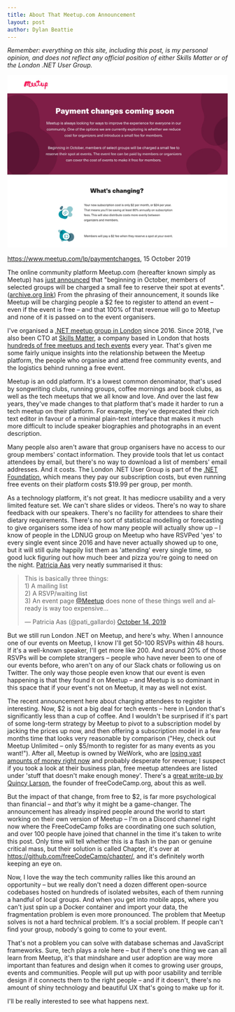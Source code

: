 ```yaml
---
title: About That Meetup.com Announcement
layout: post
author: Dylan Beattie
---
```


*Remember: everything on this site, including this post, is my personal opinion, and does not reflect any official position of either Skills Matter or of the London .NET User Group.*

![A screenshot of the meetup.com website announcing their plans to charge members a $2 fee to register for events](/assets/images/2019-10-15-meetup-announcement-screenshot.jpg)

<figcaption><a href="https://www.meetup.com/lp/paymentchanges">https://www.meetup.com/lp/paymentchanges</a>, 15 October 2019</figcaption>

The online community platform Meetup.com (hereafter known simply as Meetup) has [just announced](https://www.Meetup/lp/paymentchanges) that "beginning in October, members of selected groups will be charged a small fee to reserve their spot at events". ([archive.org link](https://web.archive.org/web/20191015032536/https://www.Meetup/lp/paymentchanges)) From the phrasing of their announcement, it sounds like Meetup will be charging people a $2 fee to register to attend an event – even if the event is free – and that 100% of that revenue will go to Meetup and none of it is passed on to the event organisers.

I've organised a [.NET meetup group in London](https://twitter.com/LondonDotNet) since 2016. Since 2018, I've also been CTO at [Skills Matter](http://skillsmatter.com/), a company based in London that hosts [hundreds of free meetups and tech events](https://skillsmatter.com/meetups) every year. That's given me some fairly unique insights into the relationship between the Meetup platform, the people who organise and attend free community events, and the logistics behind running a free event.

Meetup is an odd platform. It's a lowest common denominator, that's used by songwriting clubs, running groups, coffee mornings and book clubs, as well as the tech meetups that we all know and love. And over the last few years, they've made changes to that platform that's made it harder to run a tech meetup on their platform. For example, they've deprecated their rich text editor in favour of a minimal plain-text interface that makes it much more difficult to include speaker biographies and photographs in an event description.

Many people also aren't aware that group organisers have no access to our group members' contact information. They provide tools that let us contact attendees by email, but there's no way to download a list of members' email addresses. And it costs. The London .NET User Group is part of the [.NET Foundation](https://dotnetfoundation.org/), which means they pay our subscription costs, but even running free events on their platform costs $19.99 per group, per month.

As a technology platform, it's not great. It has mediocre usability and a very limited feature set. We can't share slides or videos. There's no way to share feedback with our speakers. There's no facility for attendees to share their dietary requirements. There's no sort of statistical modelling or forecasting to give organisers some idea of how many people will actually show up – I know of people in the LDNUG group on Meetup who have RSVPed 'yes' to every single event since 2016 and have never actually showed up to one, but it will still quite happily list them as 'attending' every single time, so good luck figuring out how much beer and pizza you're going to need on the night. [Patricia Aas](https://twitter.com/pati_gallardo) very neatly summarised it thus:

<blockquote class="twitter-tweet"><p lang="en" dir="ltr">This is basically three things:<br>1) A mailing list <br>2) A RSVP/waiting list <br>3) An event page <a href="https://twitter.com/Meetup?ref_src=twsrc%5Etfw">@Meetup</a> does none of these things well and already is way too expensive...</p>&mdash; Patricia Aas (@pati_gallardo) <a href="https://twitter.com/pati_gallardo/status/1183842899450105856?ref_src=twsrc%5Etfw">October 14, 2019</a></blockquote> <script async src="https://platform.twitter.com/widgets.js" charset="utf-8"></script>

But we still run London .NET on Meetup, and here's why. When I announce one of our events on Meetup, I know I'll get 50-100 RSVPs within 48 hours. If it's a well-known speaker, I'll get more like 200. And around 20% of those RSVPs will be complete strangers – people who have never been to one of our events before, who aren't on any of our Slack chats or following us on Twitter. The only way those people even know that our event is even happening is that they found it on Meetup – and Meetup is so dominant in this space that if your event's not on Meetup, it may as well not exist.

The recent announcement here about charging attendees to register is interesting. Now, \$2 is not a big deal for tech events – here in London that's significantly less than a cup of coffee. And I wouldn't be surprised if it's part of some long-term strategy by Meetup to pivot to a subscription model by jacking the prices up now, and then offering a subscription model in a few months time that looks very reasonable by comparison ("Hey, check out Meetup Unlimited – only \$5/month to register for as many events as you want!"). After all, Meetup is owned by WeWork, who are [losing vast amounts of money right now](https://www.theguardian.com/business/2019/oct/15/wework-sack-staff-workers-adam-neumann) and probably desperate for revenue; I suspect if you took a look at their business plan, free meetup attendees are listed under 'stuff that doesn't make enough money'. There's a [great write-up by Quincy Larson](https://www.freecodecamp.org/news/the-wework-meetup-debacle-and-a-new-chapter/), the founder of freeCodeCamp.org, about this as well. 

But the impact of that change, from free to \$2, is far more psychological than financial – and *that's* why it might be a game-changer. The announcement has already inspired people around the world to start working on their own version of Meetup – I'm on a Discord channel right now where the FreeCodeCamp folks are coordinating one such solution, and over 100 people have joined that channel in the time it's taken to write this post. Only time will tell whether this is a flash in the pan or genuine critical mass, but their solution is called Chapter, it's over at https://github.com/freeCodeCamp/chapter/, and it's definitely worth keeping an eye on.

Now, I love the way the tech community rallies like this around an opportunity – but we really don't need a dozen different open-source codebases hosted on hundreds of isolated websites, each of them running a handful of local groups. And when you get into mobile apps, where you can't just spin up a Docker container and import your data, the fragmentation problem is even more pronounced. The problem that Meetup solves is not a hard technical problem. It's a social problem. If people can't find your group, nobody's going to come to your event.

That's not a problem you can solve with database schemas and JavaScript frameworks. Sure, tech plays a role here – but if there's one thing we can all learn from Meetup, it's that mindshare and user adoption are way more important than features and design when it comes to growing user groups, events and communities. People will put up with poor usability and terrible design if it connects them to the right people – and if it doesn't, there's no amount of shiny technology and beautiful UX that's going to make up for it.

I'll be really interested to see what happens next.